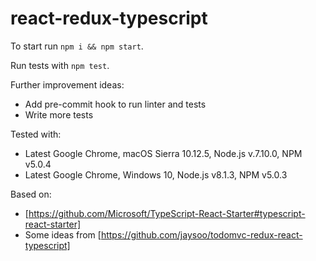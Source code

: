 # react-redux-typescript

To start run `npm i && npm start`.

Run tests with `npm test`.

Further improvement ideas:
- Add pre-commit hook to run linter and tests
- Write more tests

Tested with:
- Latest Google Chrome, macOS Sierra 10.12.5, Node.js v.7.10.0, NPM v5.0.4
- Latest Google Chrome, Windows 10, Node.js v8.1.3, NPM v5.0.3

Based on:
- [https://github.com/Microsoft/TypeScript-React-Starter#typescript-react-starter]
- Some ideas from [https://github.com/jaysoo/todomvc-redux-react-typescript]
